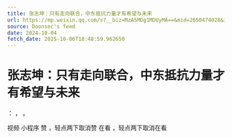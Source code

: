 ```yaml
---
title: 张志坤：只有走向联合，中东抵抗力量才有希望与未来
url: https://mp.weixin.qq.com/s?__biz=MzA5MDg1MDUyMA==&mid=2650474028&idx=4&sn=03305e6c7c26debdba536b5fd4c597b7
source: Doonsec's feed
date: 2024-10-04
fetch_date: 2025-10-06T18:48:59.962650
---
```


# 张志坤：只有走向联合，中东抵抗力量才有希望与未来

：
，
。

视频
小程序
赞
，轻点两下取消赞
在看
，轻点两下取消在看